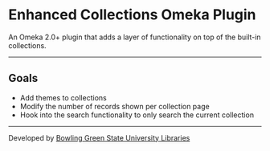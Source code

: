 # Enhanced Collections Omeka Plugin

An Omeka 2.0+ plugin that adds a layer of functionality on top of the built-in
collections.

------

## Goals

* Add themes to collections
* Modify the number of records shown per collection page
* Hook into the search functionality to only search the current collection

------

Developed by [Bowling Green State University Libraries](http://ul2.bgsu.edu/labs/)
